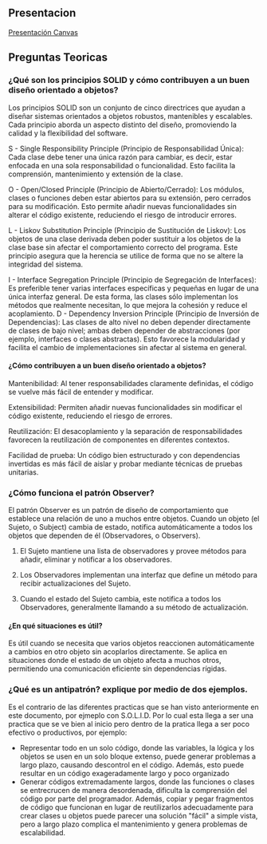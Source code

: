 ## Presentacion
[Presentación Canvas](https://www.canva.com/design/DAGjh6u3p48/rKI2W-ZC5spZiHLZlqg7UQ/edit?utm_content=DAGjh6u3p48&utm_campaign=designshare&utm_medium=link2&utm_source=sharebutton)
## Preguntas Teoricas
### ¿Qué son los principios SOLID y cómo contribuyen a un buen diseño orientado a objetos?
Los principios SOLID son un conjunto de cinco directrices que ayudan a diseñar sistemas orientados a objetos robustos, mantenibles y escalables. Cada principio aborda un aspecto distinto del diseño, promoviendo la calidad y la flexibilidad del software.

S - Single Responsibility Principle (Principio de Responsabilidad Única):
Cada clase debe tener una única razón para cambiar, es decir, estar enfocada en una sola responsabilidad o funcionalidad. Esto facilita la comprensión, mantenimiento y extensión de la clase.

O - Open/Closed Principle (Principio de Abierto/Cerrado):
Los módulos, clases o funciones deben estar abiertos para su extensión, pero cerrados para su modificación. Esto permite añadir nuevas funcionalidades sin alterar el código existente, reduciendo el riesgo de introducir errores.

L - Liskov Substitution Principle (Principio de Sustitución de Liskov):
Los objetos de una clase derivada deben poder sustituir a los objetos de la clase base sin afectar el comportamiento correcto del programa. Este principio asegura que la herencia se utilice de forma que no se altere la integridad del sistema.

I - Interface Segregation Principle (Principio de Segregación de Interfaces):
Es preferible tener varias interfaces específicas y pequeñas en lugar de una única interfaz general. De esta forma, las clases sólo implementan los métodos que realmente necesitan, lo que mejora la cohesión y reduce el acoplamiento.
D - Dependency Inversion Principle (Principio de Inversión de Dependencias):
Las clases de alto nivel no deben depender directamente de clases de bajo nivel; ambas deben depender de abstracciones (por ejemplo, interfaces o clases abstractas). Esto favorece la modularidad y facilita el cambio de implementaciones sin afectar al sistema en general.

#### ¿Cómo contribuyen a un buen diseño orientado a objetos?
Mantenibilidad: Al tener responsabilidades claramente definidas, el código se vuelve más fácil de entender y modificar.

Extensibilidad: Permiten añadir nuevas funcionalidades sin modificar el código existente, reduciendo el riesgo de errores.

Reutilización: El desacoplamiento y la separación de responsabilidades favorecen la reutilización de componentes en diferentes contextos.

Facilidad de prueba: Un código bien estructurado y con dependencias invertidas es más fácil de aislar y probar mediante técnicas de pruebas unitarias.

### ¿Cómo funciona el patrón Observer?
El patrón Observer es un patrón de diseño de comportamiento que establece una relación de uno a muchos entre objetos. Cuando un objeto (el Sujeto, o Subject) cambia de estado, notifica automáticamente a todos los objetos que dependen de él (Observadores, o Observers).

1. El Sujeto mantiene una lista de observadores y provee métodos para añadir, eliminar y notificar a los observadores.

2. Los Observadores implementan una interfaz que define un método para recibir actualizaciones del Sujeto.

3. Cuando el estado del Sujeto cambia, este notifica a todos los Observadores, generalmente llamando a su método de actualización.

#### ¿En qué situaciones es útil?
Es útil cuando se necesita que varios objetos reaccionen automáticamente a cambios en otro objeto sin acoplarlos directamente. Se aplica en situaciones donde el estado de un objeto afecta a muchos otros, permitiendo una comunicación eficiente sin dependencias rígidas.

### ¿Qué es un antipatrón? explique por medio de dos ejemplos.
Es el contrario de las diferentes practicas que se han visto anteriormente en este documento, por ejmeplo con S.O.L.I.D. Por lo cual esta llega a ser una practica que se ve bien al inicio pero dentro de la pratica llega a ser poco efectivo o productivos, por ejemplo:
- Representar todo en un solo código, donde las variables, la lógica y los objetos se usen en un solo bloque extenso, puede generar problemas a largo plazo, causando descontrol en el código. Además, esto puede resultar en un código exageradamente largo y poco organizado
- Generar códigos extremadamente largos, donde las funciones o clases se entrecrucen de manera desordenada, dificulta la comprensión del código por parte del programador. Además, copiar y pegar fragmentos de código que funcionan en lugar de reutilizarlos adecuadamente para crear clases u objetos puede parecer una solución "fácil" a simple vista, pero a largo plazo complica el mantenimiento y genera problemas de escalabilidad.



